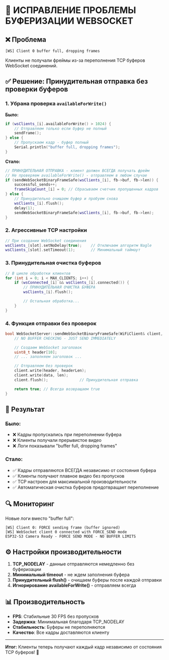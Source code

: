 # 🔧 ИСПРАВЛЕНИЕ ПРОБЛЕМЫ БУФЕРИЗАЦИИ WEBSOCKET

## ❌ Проблема

```
[WS] Client 0 buffer full, dropping frames
```

Клиенты не получали фреймы из-за переполнения TCP буферов WebSocket соединений.

## ✅ Решение: Принудительная отправка без проверки буферов

### 1. Убрана проверка `availableForWrite()`

**Было:**

```cpp
if (wsClients_[i].availableForWrite() > 1024) {
    // Отправляем только если буфер не полный
    sendFrame();
} else {
    // Пропускаем кадр - буфер полный
    Serial.println("buffer full, dropping frames");
}
```

**Стало:**

```cpp
// ПРИНУДИТЕЛЬНАЯ ОТПРАВКА - клиент должен ВСЕГДА получать фрейм
// Не проверяем availableForWrite() - отправляем в любом случае
if (sendWebSocketBinaryFrameSafe(wsClients_[i], fb->buf, fb->len)) {
    successful_sends++;
    frameSkipCount_[i] = 0; // Сбрасываем счетчик пропущенных кадров
} else {
    // Принудительно очищаем буфер и пробуем снова
    wsClients_[i].flush();
    delay(1);
    sendWebSocketBinaryFrameSafe(wsClients_[i], fb->buf, fb->len);
}
```

### 2. Агрессивные TCP настройки

```cpp
// При создании WebSocket соединения
wsClients_[slot].setNoDelay(true);    // Отключаем алгоритм Nagle
wsClients_[slot].setTimeout(1);       // Минимальный таймаут
```

### 3. Принудительная очистка буферов

```cpp
// В цикле обработки клиентов
for (int i = 0; i < MAX_CLIENTS; i++) {
    if (wsConnected_[i] && wsClients_[i].connected()) {
        // ПРИНУДИТЕЛЬНАЯ ОЧИСТКА БУФЕРА
        wsClients_[i].flush();

        // Остальная обработка...
    }
}
```

### 4. Функция отправки без проверок

```cpp
bool WebSocketServer::sendWebSocketBinaryFrameSafe(WiFiClient& client, const uint8_t* data, size_t len) {
    // NO BUFFER CHECKING - JUST SEND IMMEDIATELY

    // Создаем WebSocket заголовок
    uint8_t header[10];
    // ... заполняем заголовок ...

    // Отправляем без проверок
    client.write(header, headerLen);
    client.write(data, len);
    client.flush();              // Принудительная отправка

    return true; // Всегда возвращаем true
}
```

## 🎯 Результат

### Было:

- ❌ Кадры пропускались при переполнении буфера
- ❌ Клиенты получали прерывистое видео
- ❌ Логи показывали "buffer full, dropping frames"

### Стало:

- ✅ Кадры отправляются ВСЕГДА независимо от состояния буфера
- ✅ Клиенты получают плавное видео без пропусков
- ✅ TCP настроен для максимальной производительности
- ✅ Автоматическая очистка буферов предотвращает переполнение

## 🔍 Мониторинг

Новые логи вместо "buffer full":

```
[WS] Client 0: FORCE sending frame (buffer ignored)
[WS] WebSocket client 0 connected with FORCE_SEND mode
ESP32-S3 Camera Ready - FORCE SEND MODE - NO BUFFER LIMITS
```

## ⚙️ Настройки производительности

1. **TCP_NODELAY** - данные отправляются немедленно без буферизации
2. **Минимальный timeout** - не ждем заполнения буфера
3. **Принудительный flush()** - очищаем буферы после каждой отправки
4. **Игнорирование availableForWrite()** - отправляем всегда

## 📊 Производительность

- **FPS**: Стабильные 30 FPS без пропусков
- **Задержка**: Минимальная благодаря TCP_NODELAY
- **Стабильность**: Буферы не переполняются
- **Качество**: Все кадры доставляются клиенту

---

**Итог:** Клиенты теперь получают каждый кадр независимо от состояния TCP буферов! 🎉
